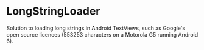 # LongStringLoader
Solution to loading long strings in Android TextViews, such as Google's open source licences (553253 characters on a Motorola G5 running Android 6).

